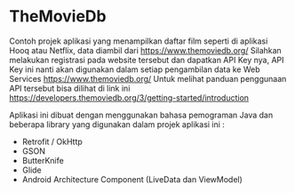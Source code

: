 # TheMovieDb
Contoh projek aplikasi yang menampilkan daftar film seperti di aplikasi Hooq atau Netflix, data diambil dari https://www.themoviedb.org/
Silahkan melakukan registrasi pada website tersebut dan dapatkan API Key nya, API Key ini nanti akan digunakan dalam setiap pengambilan data ke Web Services https://www.themoviedb.org/ 
Untuk melihat panduan penggunaan API tersebut bisa dilihat di link ini https://developers.themoviedb.org/3/getting-started/introduction

Aplikasi ini dibuat dengan menggunakan bahasa pemograman Java dan beberapa library yang digunakan dalam projek aplikasi ini :
- Retrofit / OkHttp
- GSON
- ButterKnife
- Glide
- Android Architecture Component (LiveData dan ViewModel)
